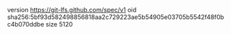 version https://git-lfs.github.com/spec/v1
oid sha256:5bf93d582498856818aa2c729223ae5b54905e03705b5542f48f0bc4b070ddbe
size 5120
